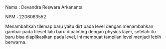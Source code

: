 Nama : Devandra Reswara Arkananta

NPM : 2206083552

Menambahkan tilemap baru yaitu dirt pada level dengan menambahkan gambar pada tileset lalu baru dipainting dengan physics layer, setelah itu baru bisa diaplikasikan pada level, ini membuat tampilan level menjadi lebih berwarna.
